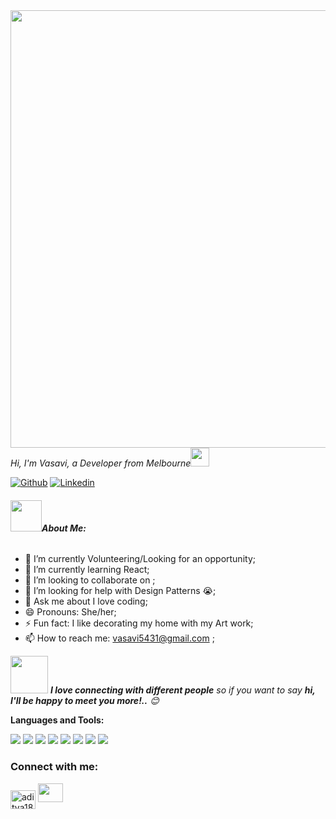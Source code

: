 <!-- <h2>Hi, I'm Vasavi Gannena, a Developer from Melbourne
<img src="https://media.giphy.com/media/12oufCB0MyZ1Go/giphy.gif" width="50">
</h2> -->

<img align='right' src="https://media.giphy.com/media/fAnzw6YK33jMwzp5wp/source.gif" width="700">
<p><em>Hi, I'm Vasavi, a Developer from Melbourne<img src="https://media.giphy.com/media/WUlplcMpOCEmTGBtBW/giphy.gif" width="30"> 
</em></p>

<!-- Your badges
You can use the website to generate badges: https://shields.io/
-->

[![Github](https://img.shields.io/badge/-Github-000?style=flat&logo=Github&logoColor=white)](https://github.com/VasaviGannena)
[![Linkedin](https://img.shields.io/badge/-LinkedIn-blue?style=flat&logo=Linkedin&logoColor=white)](https://www.linkedin.com/in/vasavigannena/)

<!-- Talking about you -->
<!-- Any image aligned to the right. Beware the width -->
<!-- <img width="55%" align ="right" alt="GIF" src="https://media.giphy.com/media/ZVik7pBtu9dNS/source.gif /> -->

###### <img src="https://media.giphy.com/media/VgCDAzcKvsR6OM0uWg/giphy.gif" width="50">**About Me:**

- 🔭 I’m currently Volunteering/Looking for an opportunity;
- 🌱 I’m currently learning React;
- 👯 I’m looking to collaborate on ;
- 🤔 I’m looking for help with Design Patterns 😭;
- 💬 Ask me about I love coding;
- 😄 Pronouns: She/her;
- ⚡ Fun fact: I like decorating my home with my Art work;
- 📫 How to reach me: vasavi5431@gmail.com ;

<img src="https://media.giphy.com/media/LnQjpWaON8nhr21vNW/giphy.gif" width="60"> <em><b>I love connecting with different people</b> so if you want to say <b>hi, I'll be happy to meet you more!..</b> 😊</em>

**Languages and Tools:**

<code><img src="https://icongr.am/devicon/html5-original.svg?size=22&color=currentColor"></code>
<code><img src="https://icongr.am/devicon/css3-original.svg?size=22&color=currentColor"></code>
<code><img src="https://icongr.am/devicon/sass-original.svg?size=22&color=currentColor"></code>
<code><img src="https://icongr.am/devicon/mongodb-original-wordmark.svg?size=22&color=currentColor"></code>
<code><img src="https://icongr.am/devicon/react-original.svg?size=22&color=currentColor"></code>
<code><img src="https://icongr.am/devicon/nodejs-original.svg?size=22&color=currentColor"></code>
<code><img src="https://icongr.am/devicon/bootstrap-plain.svg?size=22&color=currentColor"></code>
<code><img src="https://icongr.am/devicon/git-original.svg?size=22&color=currentColor"></code>

<h3 align="left">Connect with me:</h3>
<p align ="left">
<a href="https://www.linkedin.com/in/vasavigannena/" target="blank"><img align="center" src="https://cdn.jsdelivr.net/npm/simple-icons@3.0.1/icons/linkedin.svg" alt="aditya18062000" height="30" width="40" /></a>
<a href="https://github.com/VasaviGannena" target="blank"><img align="centre" src="" alt="" height="30" width="40" /></a>
</p>
